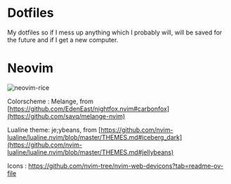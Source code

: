 # Dotfiles
My dotfiles so if I mess up anything which I probably will,
will be saved for the future and if I get a new computer.

# Neovim

![neovim-rice](https://github.com/Faraday22/dotfiles/assets/115096700/74cec7c5-ed23-437b-bff1-ac88873bbabf)



Colorscheme : Melange, from [https://github.com/EdenEast/nightfox.nvim#carbonfox](https://github.com/savq/melange-nvim)

Lualine theme: je;ybeans, from [https://github.com/nvim-lualine/lualine.nvim/blob/master/THEMES.md#iceberg_dark](https://github.com/nvim-lualine/lualine.nvim/blob/master/THEMES.md#jellybeans)

Icons : https://github.com/nvim-tree/nvim-web-devicons?tab=readme-ov-file

